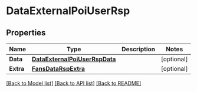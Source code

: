 # DataExternalPoiUserRsp

## Properties

Name | Type | Description | Notes
------------ | ------------- | ------------- | -------------
**Data** | [**DataExternalPoiUserRspData**](DataExternalPoiUserRsp_data.md) |  | [optional] 
**Extra** | [**FansDataRspExtra**](FansDataRsp_extra.md) |  | [optional] 

[[Back to Model list]](../README.md#documentation-for-models) [[Back to API list]](../README.md#documentation-for-api-endpoints) [[Back to README]](../README.md)


